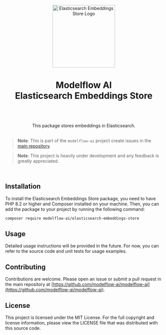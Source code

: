 <br/>
<div align="center">
 <img alt="Elasticsearch Embeddings Store Logo" src="https://avatars.githubusercontent.com/u/152068817?s=768&amp;v=4" width="200" height="200">
</div>

<h1 align="center">
Modelflow AI<br/>
Elasticsearch Embeddings Store<br/>
<br/>
</h1>

<br/>

<div align="center">
This package stores embeddings in Elasticsearch.
</div>

<br/>

> **Note**:
> This is part of the `modelflow-ai` project create issues in the [main repository](https://github.com/modelflow-ai/.github).

> **Note**:
> This project is heavily under development and any feedback is greatly appreciated.

<br/>

## Installation

To install the Elasticsearch Embeddings Store package, you need to have PHP 8.2 or higher and Composer installed on your
machine. Then, you can add the package to your project by running the following command:

```bash
composer require modelflow-ai/elasticsearch-embeddings-store
```

## Usage

Detailed usage instructions will be provided in the future. For now, you can refer to the source code and unit tests for
usage examples.

## Contributing

Contributions are welcome. Please open an issue or submit a pull request in the main repository
at [https://github.com/modelflow-ai/modelflow-ai](https://github.com/modelflow-ai/modelflow-ai).

## License

This project is licensed under the MIT License. For the full copyright and license information, please view the LICENSE
file that was distributed with this source code.
